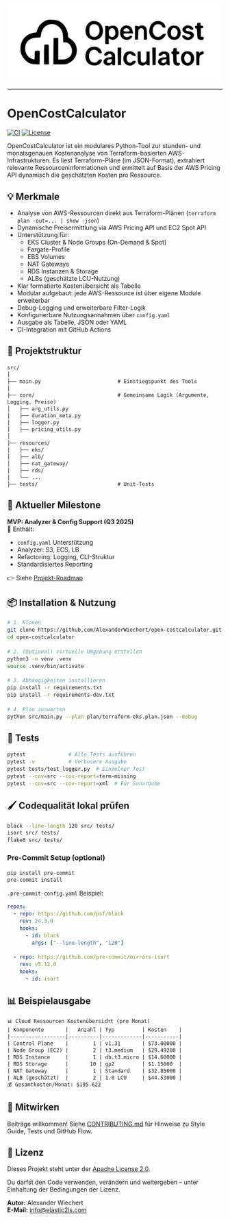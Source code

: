 ![OpenCostCalculator Logo](OpenCostCalculator.jpeg)

---

# OpenCostCalculator

[![CI](https://github.com/AlexanderWiechert/open-costcalculator/actions/workflows/ci.yml/badge.svg)](https://github.com/AlexanderWiechert/open-costcalculator/actions)
[![License](https://img.shields.io/github/license/AlexanderWiechert/open-costcalculator)](LICENSE)

OpenCostCalculator ist ein modulares Python-Tool zur stunden- und monatsgenauen Kostenanalyse von Terraform-basierten AWS-Infrastrukturen. Es liest Terraform-Pläne (im JSON-Format), extrahiert relevante Ressourceninformationen und ermittelt auf Basis der AWS Pricing API dynamisch die geschätzten Kosten pro Ressource.

## 💡 Merkmale

- Analyse von AWS-Ressourcen direkt aus Terraform-Plänen (`terraform plan -out=... | show -json`)
- Dynamische Preisermittlung via AWS Pricing API und EC2 Spot API
- Unterstützung für:
  - EKS Cluster & Node Groups (On-Demand & Spot)
  - Fargate-Profile
  - EBS Volumes
  - NAT Gateways
  - RDS Instanzen & Storage
  - ALBs (geschätzte LCU-Nutzung)
- Klar formatierte Kostenübersicht als Tabelle
- Modular aufgebaut: jede AWS-Ressource ist über eigene Module erweiterbar
- Debug-Logging und erweiterbare Filter-Logik
- Konfigurierbare Nutzungsannahmen über `config.yaml`
- Ausgabe als Tabelle, JSON oder YAML
- CI-Integration mit GitHub Actions

## 📂 Projektstruktur

```
src/
│
├── main.py                         # Einstiegspunkt des Tools
│
├── core/                           # Gemeinsame Logik (Argumente, Logging, Preise)
│   ├── arg_utils.py
│   ├── duration_meta.py
│   ├── logger.py
│   ├── pricing_utils.py
│
├── resources/
│   ├── eks/
│   ├── alb/
│   ├── nat_gateway/
│   ├── rds/
│   └── ...
├── tests/                          # Unit-Tests
```

## 📌 Aktueller Milestone

**MVP: Analyzer & Config Support (Q3 2025)**  
🎯 Enthält:
- `config.yaml` Unterstützung
- Analyzer: S3, ECS, LB
- Refactoring: Logging, CLI-Struktur
- Standardisiertes Reporting

👉 Siehe [Projekt-Roadmap](docs/roadmap.md)

## 📦 Installation & Nutzung

```bash
# 1. Klonen
git clone https://github.com/AlexanderWiechert/open-costcalculator.git
cd open-costcalculator

# 2. (Optional) virtuelle Umgebung erstellen
python3 -m venv .venv
source .venv/bin/activate

# 3. Abhängigkeiten installieren
pip install -r requirements.txt
pip install -r requirements-dev.txt

# 4. Plan auswerten
python src/main.py --plan plan/terraform-eks.plan.json --debug
```

## 🧪 Tests

```bash
pytest              # Alle Tests ausführen
pytest -v           # Verbosere Ausgabe
pytest tests/test_logger.py  # Einzelner Test
pytest --cov=src --cov-report=term-missing
pytest --cov=src --cov-report=xml  # Für SonarQube
```

## 🖌️ Codequalität lokal prüfen

```bash
black --line-length 120 src/ tests/
isort src/ tests/
flake8 src/ tests/
```

### Pre-Commit Setup (optional)

```bash
pip install pre-commit
pre-commit install
```

`.pre-commit-config.yaml` Beispiel:
```yaml
repos:
  - repo: https://github.com/psf/black
    rev: 24.3.0
    hooks:
      - id: black
        args: ["--line-length", "120"]

  - repo: https://github.com/pre-commit/mirrors-isort
    rev: v5.12.0
    hooks:
      - id: isort
```

## 📊 Beispielausgabe

```text
📊 Cloud Ressourcen Kostenübersicht (pro Monat)
| Komponente       |   Anzahl | Typ         | Kosten    |
|------------------|----------|-------------|-----------|
| Control Plane    |        1 | v1.31       | $73.00000 |
| Node Group (EC2) |        2 | t3.medium   | $29.49200 |
| RDS Instance     |        1 | db.t3.micro | $14.60000 |
| RDS Storage      |       10 | gp2         | $1.15000  |
| NAT Gateway      |        1 | Standard    | $32.85000 |
| ALB (geschätzt)  |        2 | 1.0 LCU     | $44.53000 |
💰 Gesamtkosten/Monat: $195.622
```

## 🤝 Mitwirken

Beiträge willkommen! Siehe [CONTRIBUTING.md](CONTRIBUTING.md) für Hinweise zu Style Guide, Tests und GitHub Flow.

## 📄 Lizenz

Dieses Projekt steht unter der [Apache License 2.0](LICENSE).

Du darfst den Code verwenden, verändern und weitergeben – unter Einhaltung der Bedingungen der Lizenz.

**Autor:** Alexander Wiechert  
**E-Mail:** info@elastic2ls.com